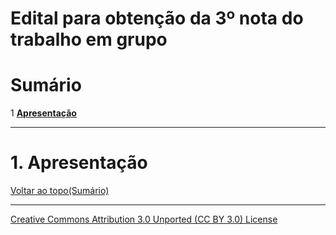# Edital para obtenção da 3º nota do trabalho em grupo
# Sumário

1 **[Apresentação](#apresentação)**    

---

# 1. Apresentação
[Voltar ao topo(Sumário)](#sumário)  

---

[Creative Commons Attribution 3.0 Unported (CC BY 3.0) License](http://creativecommons.org/licenses/by/3.0/)

